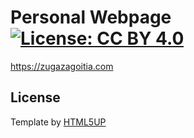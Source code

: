 Personal Webpage  [![License: CC BY 4.0](https://img.shields.io/badge/License-CC%20BY%204.0-lightgrey.svg)](https://creativecommons.org/licenses/by/4.0/)
======

https://zugazagoitia.com

License
--
Template by [HTML5UP](https://html5up.net/aerial)




